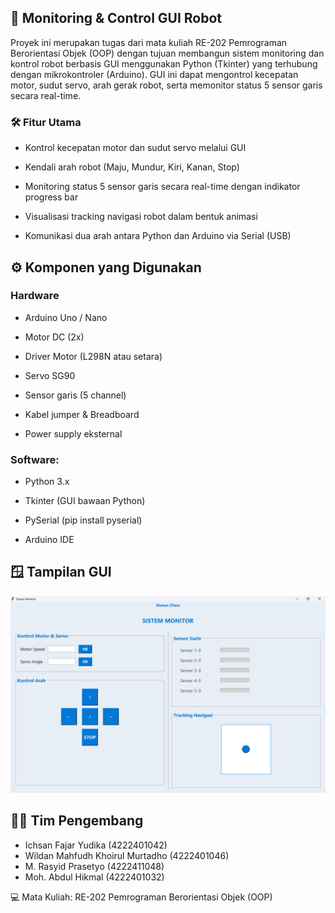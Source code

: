 ## 📡 Monitoring & Control GUI Robot

Proyek ini merupakan tugas dari mata kuliah RE-202 Pemrograman Berorientasi Objek (OOP) dengan tujuan membangun sistem monitoring dan kontrol robot berbasis GUI menggunakan Python (Tkinter) yang terhubung dengan mikrokontroler (Arduino). GUI ini dapat mengontrol kecepatan motor, sudut servo, arah gerak robot, serta memonitor status 5 sensor garis secara real-time.

### 🛠️ Fitur Utama

- Kontrol kecepatan motor dan sudut servo melalui GUI

- Kendali arah robot (Maju, Mundur, Kiri, Kanan, Stop)

- Monitoring status 5 sensor garis secara real-time dengan indikator progress bar

- Visualisasi tracking navigasi robot dalam bentuk animasi

- Komunikasi dua arah antara Python dan Arduino via Serial (USB)

## ⚙️ Komponen yang Digunakan

### Hardware

- Arduino Uno / Nano

- Motor DC (2x)

- Driver Motor (L298N atau setara)

- Servo SG90

- Sensor garis (5 channel)

- Kabel jumper & Breadboard

- Power supply eksternal

### Software:

- Python 3.x

- Tkinter (GUI bawaan Python)

- PySerial (pip install pyserial)

- Arduino IDE

## 🪟 Tampilan GUI

![](asset/front-end-gui.png)  

## 🧑‍💻 Tim Pengembang

- Ichsan Fajar Yudika (4222401042)
- Wildan Mahfudh Khoirul Murtadho (4222401046)
- M. Rasyid Prasetyo (4222411048)
- Moh. Abdul Hikmal (4222401032)

💻 Mata Kuliah: RE-202 Pemrograman Berorientasi Objek (OOP)


